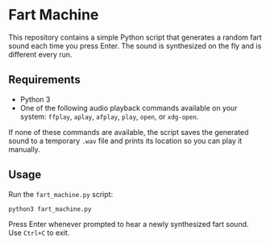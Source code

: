 # Fart Machine

This repository contains a simple Python script that generates a random fart sound each time you press Enter. The sound is synthesized on the fly and is different every run.

## Requirements

- Python 3
- One of the following audio playback commands available on your system: `ffplay`, `aplay`, `afplay`, `play`, `open`, or `xdg-open`.

If none of these commands are available, the script saves the generated sound to a temporary `.wav` file and prints its location so you can play it manually.

## Usage

Run the `fart_machine.py` script:

```bash
python3 fart_machine.py
```

Press Enter whenever prompted to hear a newly synthesized fart sound. Use `Ctrl+C` to exit.
